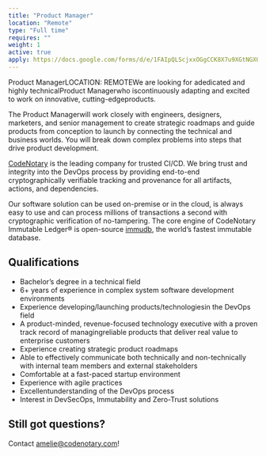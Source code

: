 ```yaml
---
title: "Product Manager"
location: "Remote" 
type: "Full time" 
requires: "" 
weight: 1
active: true
apply: https://docs.google.com/forms/d/e/1FAIpQLScjxxOGgCCK8X7u9XGtNGXQ1qKqzvG9_4beYqc8sPDtwuDzhag/viewform?usp=sf_link
---
```


Product ManagerLOCATION: REMOTEWe   are   looking   for adedicated   and highly   technicalProduct   Managerwho   iscontinuously adapting and excited to work on innovative, cutting-edgeproducts.

The Product Managerwill work closely with engineers, designers, marketers, and senior management to create strategic roadmaps and guide products from conception to launch by connecting the technical and business worlds. You will break down complex problems into steps that drive product development.

[CodeNotary](https://codenotary.com/) is the leading company for trusted CI/CD. We bring trust and integrity into the DevOps process by providing end-to-end cryptographically verifiable tracking and provenance for all artifacts, actions, and dependencies.

Our software solution can be used on-premise or in the cloud, is always easy to use and can process millions of transactions a second with cryptographic verification of no-tampering. The core engine of CodeNotary Immutable Ledger® is open-source [immudb](https://codenotary.com/technologies/immudb/), the world’s fastest immutable database.


## Qualifications

- Bachelor’s degree in a technical field
- 6+ years of experience in complex system software development environments
- Experience developing/launching products/technologiesin the DevOps field
- A product-minded, revenue-focused technology executive with a proven track record of managingreliable products that deliver real value to enterprise customers
- Experience creating strategic product roadmaps
- Able to effectively communicate both technically and non-technically with internal team members and external stakeholders
- Comfortable at a fast-paced startup environment
- Experience with agile practices
- Excellentunderstanding of the DevOps process
- Interest in DevSecOps, Immutability and Zero-Trust solutions

## Still got questions?

Contact [amelie@codenotary.com](mailto:amelie@codenotary.com?subject=[Hiring][Product-Manager])!
